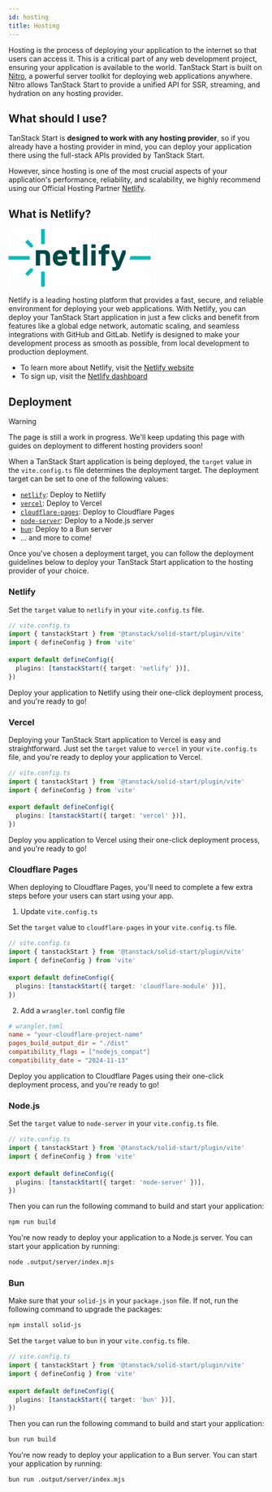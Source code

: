 ```yaml
---
id: hosting
title: Hosting
---
```


Hosting is the process of deploying your application to the internet so that users can access it. This is a critical part of any web development project, ensuring your application is available to the world. TanStack Start is built on [Nitro](https://nitro.unjs.io/), a powerful server toolkit for deploying web applications anywhere. Nitro allows TanStack Start to provide a unified API for SSR, streaming, and hydration on any hosting provider.

## What should I use?

TanStack Start is **designed to work with any hosting provider**, so if you already have a hosting provider in mind, you can deploy your application there using the full-stack APIs provided by TanStack Start.

However, since hosting is one of the most crucial aspects of your application's performance, reliability, and scalability, we highly recommend using our Official Hosting Partner [Netlify](https://www.netlify.com?utm_source=tanstack).

## What is Netlify?

<a href="https://www.netlify.com?utm_source=tanstack" alt="Netlify Logo">
  <picture>
    <source media="(prefers-color-scheme: dark)" srcset="https://raw.githubusercontent.com/tanstack/tanstack.com/main/src/images/netlify-dark.svg" width="280">
    <source media="(prefers-color-scheme: light)" srcset="https://raw.githubusercontent.com/tanstack/tanstack.com/main/src/images/netlify-light.svg" width="280">
    <img alt="Netlify logo" src="https://raw.githubusercontent.com/tanstack/tanstack.com/main/src/images/netlify-light.svg" width="280">
  </picture>
</a>

Netlify is a leading hosting platform that provides a fast, secure, and reliable environment for deploying your web applications. With Netlify, you can deploy your TanStack Start application in just a few clicks and benefit from features like a global edge network, automatic scaling, and seamless integrations with GitHub and GitLab. Netlify is designed to make your development process as smooth as possible, from local development to production deployment.

- To learn more about Netlify, visit the [Netlify website](https://www.netlify.com?utm_source=tanstack)
- To sign up, visit the [Netlify dashboard](https://www.netlify.com/signup?utm_source=tanstack)

## Deployment

> [!WARNING]
> The page is still a work in progress. We'll keep updating this page with guides on deployment to different hosting providers soon!

When a TanStack Start application is being deployed, the `target` value in the `vite.config.ts` file determines the deployment target. The deployment target can be set to one of the following values:

- [`netlify`](#netlify): Deploy to Netlify
- [`vercel`](#vercel): Deploy to Vercel
- [`cloudflare-pages`](#cloudflare-pages): Deploy to Cloudflare Pages
- [`node-server`](#nodejs): Deploy to a Node.js server
- [`bun`](#bun): Deploy to a Bun server
- ... and more to come!

Once you've chosen a deployment target, you can follow the deployment guidelines below to deploy your TanStack Start application to the hosting provider of your choice.

### Netlify

Set the `target` value to `netlify` in your `vite.config.ts` file.

```ts
// vite.config.ts
import { tanstackStart } from '@tanstack/solid-start/plugin/vite'
import { defineConfig } from 'vite'

export default defineConfig({
  plugins: [tanstackStart({ target: 'netlify' })],
})
```

Deploy your application to Netlify using their one-click deployment process, and you're ready to go!

### Vercel

Deploying your TanStack Start application to Vercel is easy and straightforward. Just set the `target` value to `vercel` in your `vite.config.ts` file, and you're ready to deploy your application to Vercel.

```ts
// vite.config.ts
import { tanstackStart } from '@tanstack/solid-start/plugin/vite'
import { defineConfig } from 'vite'

export default defineConfig({
  plugins: [tanstackStart({ target: 'vercel' })],
})
```

Deploy you application to Vercel using their one-click deployment process, and you're ready to go!

### Cloudflare Pages

When deploying to Cloudflare Pages, you'll need to complete a few extra steps before your users can start using your app.

1. Update `vite.config.ts`

Set the `target` value to `cloudflare-pages` in your `vite.config.ts` file.

```ts
// vite.config.ts
import { tanstackStart } from '@tanstack/solid-start/plugin/vite'
import { defineConfig } from 'vite'

export default defineConfig({
  plugins: [tanstackStart({ target: 'cloudflare-module' })],
})
```

2. Add a `wrangler.toml` config file

```toml
# wrangler.toml
name = "your-cloudflare-project-name"
pages_build_output_dir = "./dist"
compatibility_flags = ["nodejs_compat"]
compatibility_date = "2024-11-13"
```

Deploy you application to Cloudflare Pages using their one-click deployment process, and you're ready to go!

### Node.js

Set the `target` value to `node-server` in your `vite.config.ts` file.

```ts
// vite.config.ts
import { tanstackStart } from '@tanstack/solid-start/plugin/vite'
import { defineConfig } from 'vite'

export default defineConfig({
  plugins: [tanstackStart({ target: 'node-server' })],
})
```

Then you can run the following command to build and start your application:

```sh
npm run build
```

You're now ready to deploy your application to a Node.js server. You can start your application by running:

```sh
node .output/server/index.mjs
```

### Bun

Make sure that your `solid-js` in your `package.json` file. If not, run the following command to upgrade the packages:

```sh
npm install solid-js
```

Set the `target` value to `bun` in your `vite.config.ts` file.

```ts
// vite.config.ts
import { tanstackStart } from '@tanstack/solid-start/plugin/vite'
import { defineConfig } from 'vite'

export default defineConfig({
  plugins: [tanstackStart({ target: 'bun' })],
})
```

Then you can run the following command to build and start your application:

```sh
bun run build
```

You're now ready to deploy your application to a Bun server. You can start your application by running:

```sh
bun run .output/server/index.mjs
```
